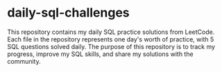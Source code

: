 # daily-sql-challenges
This repository contains my daily SQL practice solutions from LeetCode. Each file in the repository represents one day's worth of practice, with 5 SQL questions solved daily. The purpose of this repository is to track my progress, improve my SQL skills, and share my solutions with the community.
